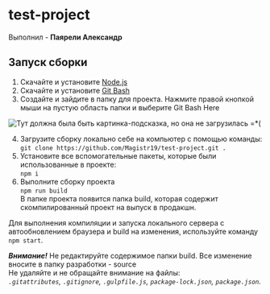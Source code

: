 # test-project #
Выполнил - **Паярели Александр**

## Запуск сборки
1) Скачайте и установите [Node.js](https://nodejs.org/en/ "Ссылка на оф. сайт Node.js")
2) Скачайте и установите [Git Bash](https://git-scm.com/downloads "Ссылка на скачку Git Bash")
3) Создайте и зайдите в папку для проекта. Нажмите правой кнопкой мыши на пустую область папки и выберите Git Bash Here

![Тут должна была быть картинка-подсказка, но она не загрузилась =*(](https://a.radikal.ru/a27/1810/e3/039fb460e246.png)

4) Загрузите сборку локально себе на компьютер с помощью команды:<br/>
`git clone https://github.com/Magistr19/test-project.git .`
5) Установите все вспомогательные пакеты, которые были использованные в проекте:<br/>
`npm i`
6) Выполните сборку проекта <br/>
`npm run build`<br/>
В папке проекта появится папка build, которая содержит скомпилированный проект на выпуск в продакшн.<br/>

Для выполнения компиляции и запуска локального сервера с автообновлением браузера и build на изменения, используйте команду `npm start`.<br/>

___Внимание!___ Не редактируйте содержимое папки build. Все изменение вносите в папку разработки - source<br/>
Не удаляйте и не обращайте внимание на файлы:<br/>
_`.gitattributes`, `.gitignore`, `.gulpfile.js`, `package-lock.json`, `package.json`._
